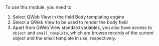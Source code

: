 To use this module, you need to:

1.  Select QWeb View in the field Body templating engine
2.  Select a QWeb View to be used to render the body field
3.  Apart from QWeb View standard variables, you also have access to
    `object` and `email_template`, which are browse records of the
    current object and the email template in use, respectively.
